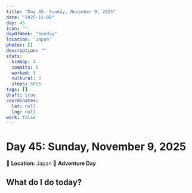 ```yaml
---
title: "Day 45: Sunday, November 9, 2025"
date: "2025-11-09"
day: 45
icon: ""
dayOfWeek: "Sunday"
location: "Japan"
photos: []
description: ""
stats:
  kimbap: 4
  commits: 0
  worked: 3
  cultural: 3
  steps: 5655
tags: []
draft: true
coordinates:
  lat: null
  lng: null
work: false
---
```

# Day 45: Sunday, November 9, 2025

📍 **Location:** Japan
🎒 **Adventure Day**

## What do I do today?



